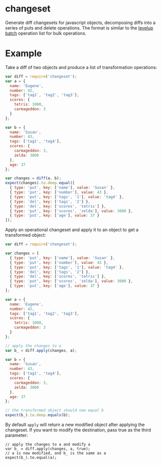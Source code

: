 # changeset

Generate diff changesets for javascript objects, decomposing diffs into a series of puts and delete operations. The format is similar to the [levelup](https://github.com/rvagg/node-levelup) [batch](https://github.com/rvagg/node-levelup#batch) operation list for bulk operations.

# Example

Take a diff of two objects and produce a list of transformation operations:

``` js
var diff = require('changeset');
var a = {
  name: 'Eugene',
  number: 42,
  tags: ['tag1', 'tag2', 'tag3'],
  scores: {
    tetris: 1000,
    carmageddon: 3
  }
};

var b = {
  name: 'Susan',
  number: 43,
  tags: ['tag1', 'tag4'],
  scores: {
    carmageddon: 3,
    zelda: 3000
  },
  age: 37
};

var changes = diff(a, b);
expect(changes).to.deep.equal([
  { type: 'put', key: ['name'], value: 'Susan' },
  { type: 'put', key: ['number'], value: 43 },
  { type: 'put', key: ['tags', '1'], value: 'tag4' },
  { type: 'del', key: ['tags', '2'] },
  { type: 'del', key: ['scores', 'tetris'] },
  { type: 'put', key: ['scores', 'zelda'], value: 3000 },
  { type: 'put', key: ['age'], value: 37 }
]);
```

Apply an operational changeset and apply it to an object to get a transformed object:

``` js
var diff = require('changeset');

var changes = [
  { type: 'put', key: ['name'], value: 'Susan' },
  { type: 'put', key: ['number'], value: 43 },
  { type: 'put', key: ['tags', '1'], value: 'tag4' },
  { type: 'del', key: ['tags', '2'] },
  { type: 'del', key: ['scores', 'tetris'] },
  { type: 'put', key: ['scores', 'zelda'], value: 3000 },
  { type: 'put', key: ['age'], value: 37 }
];

var a = {
  name: 'Eugene',
  number: 42,
  tags: ['tag1', 'tag2', 'tag3'],
  scores: {
    tetris: 1000,
    carmageddon: 3
  }
};

// apply the changes to a
var b_ = diff.apply(changes, a);

var b = {
  name: 'Susan',
  number: 43,
  tags: ['tag1', 'tag4'],
  scores: {
    carmageddon: 3,
    zelda: 3000
  },
  age: 37
};

// the transformed object should now equal b
expect(b_).to.deep.equals(b);
```

By default ```apply``` will return a new modified object after applying the
changeset. If you want to modify the destination, pass true as the third
parameter:

```
// apply the changes to a and modify a
var b_ = diff.apply(changes, a, true);
// a is now modified, and b_ is the same as a
expect(b_).to.equal(a);
```
